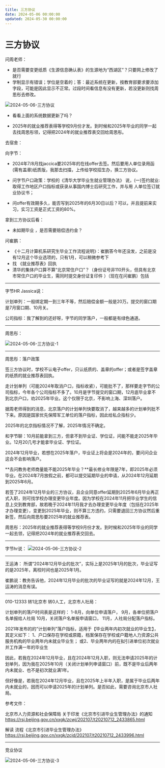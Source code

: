 ```yaml
---
title: 三方协议
date: 2024-05-06 00:00:00
updated: 2024-05-30 00:00:00
---
```


# 三方协议

问周老师：
* 是否需要变更纸质《生源信息确认表》的生源地为“西湖区”？只要网上修改了就行
* 学制显示有错误；学位是空着的；答：最近系统在更新，按教育部要求要添加字段，可能是因此显示不正常。过段时间看信息有没有更新，若没更新则找周思彤去修改。

![2024-05-06-三方协议](assets/2024-05-06-三方协议.png)

* 看看上面的系统数据更新了吗？

* 2025年的就业推荐表得等学校9月份才发。到时候和2025年毕业的同学一起去找周思彤领，记得把2024年的就业推荐表交回给周思彤。

去宿舍：

向字节：
* 2024年7/8月找jaccica要2025年的在线offer去签。然后要用人单位录用函(需有盖章)纸质版，我那去扫描，上传给学校招生办，换三方协议。

* 问字节户口政策：学校的《清华大学毕业生就业管理办法》 说，(一)签约就业:取得工作地区户口指标或获录从事国内博士后研究工作，并与用 人单位签订就业协议书；
* 问offer有效期多久，能否写到2025年的6月30日以后？可以，并且提前来实习，实习工资是正式工资的80%。

拿到三方协议后看：
* 未如期毕业 ，是否需要赔偿违约金？

问崔鹏：
* 《十二月计算机系研究生毕业工作流程说明》：崔鹏答今年还没发，之前是没有12月这个毕业选项的，只有1月，可以稍微参考下
* 找 《就业推荐表》回执
* 清华的集体户口算不算“北京常住户口”？（身份证号非110开头，但具有北京市常住户口的毕业生，需同时提交身份证复印件 ）（现在在问崔鹏）包括

--------
字节HR Jassica说：

计划单列：一般绑定期一到三年不等，然后赔偿金额一般是20万。提交的窗口期是7月窗口期、10月关。

公司指标：我了解到的还好呀，字节的同学落户，一般都是有绿色通道。

--------

周思彤：

![2024-05-06-三方协议-1](assets/2024-05-06-三方协议-1.png)

--------
周思彤：落户政策

签三方协议时，学校不认电子offer，只认纸质的、盖章的offer；或者是签字盖章的纸质的就业推荐表回执。

走计划单列（可能2024年取消户口，指标收紧），可能批不了，那样要走字节的公司指标，今年各个公司指标不多了。10月是字节提交的窗口期，12月底毕业拿不到北京户口，劝2025年毕业。这个仅限于北京，不影响上海、深圳落户。

据周老师得到的消息，北京落户的计划单列快要取消了，越来越多的计划单列批不下来。原因是国家优先保障军工单位的落户指标，因此给私企指标少。

2025年的北京指标情况不了解，2025年情况不确定。

和字节聊：10月前能拿到三方，但拿不到毕业证、学位证，问能不能走2025年毕业。12月20几号才能拿毕业证、学位证。

2024年12月毕业，若想在2025年落户，毕业证上将会是2024年的，要问问企业这会不会影响落户。

**去问教务老师商量能不能2025年毕业？**最长修业年限是7年，即2025年必须毕业。在2024年7月放假之前，都可以提交延期毕业的申请，从2024年12月延期到2025年6月。

若签了2024年12月毕业的三方协议，且企业同意offer延期到2025年6月毕业再正式入职，则可找学校办理变更毕业年度。因为学校在2024年11月把毕业学生的信息上交到教育部，故若晚于2024年11月我才去办理变更毕业年度（包括在2025年才办理变更），变更到2025年毕业，则不算三方违约，只需要退回三方协议然后重新签，然后向周思彤要2025年的就业推荐表。

周思彤：2025年的就业推荐表得等学校9月份才发。到时候和2025年毕业的同学一起去领，记得把2024年的就业推荐表交回去。

--------

字节hr说：
![2024-05-06-三方协议-2](assets/2024-05-06-三方协议-2.jpeg)

--------

王运涛：
所谓“2024年12月毕业的批次”，实际上是2025年1月的批次，毕业证写的是2025年，离校时间也是2025年1月。

崔鹏说：教务告诉他，2024年12月毕业的批次的毕业证写的就是2024年12月，王运涛的消息有误。

--------

010-12333 转1北京市 转0人工，北京市人社局：

计划单列的落户时间表是这样的：
1-8月，向单位申请落户，
9月，各单位把落户名单报给人社局
10月，关闭落户名单报申请窗口，
11月，人社局分配落户指标。

2021年发布的的“计划单列”落户指标，适用于【毕业两年内初次就业的毕业生】，其定义如下：
1、户口保存在学校或原籍，档案保存在学校或户籍地人力资源公共服务机构的毕业两年内未就业毕业生；
或2、毕业两年内的在拟引进单位初次就业并工作满一年的毕业生

因此，若我在2024年12月毕业，且在2024年12月入职，则无法申请2025年的计划单列，因为我在2025年10月（关闭计划单列申请窗口）前，既不是毕业后两年内未就业、也不是初次就业满1年。

但好像是，若我在2024年12月毕业，且在2025年上半年入职，是属于毕业后两年内未就业的，因而可以申请2025年的计划单列。是否如此，需要咨询北京市人社局。

参考文件：

北京市人力资源和社会保障局 关于印发《北京市引进毕业生管理办法》的通知
https://rsj.beijing.gov.cn/xxgk/zcwj/202107/t20210712_2433865.html

解读 流程《北京市引进毕业生管理办法》
https://rsj.beijing.gov.cn/xxgk/zcjd/202107/t20210712_2433996.html

--------
竞业协议

![2024-05-06-三方协议-3](assets/2024-05-06-三方协议-3.png)

